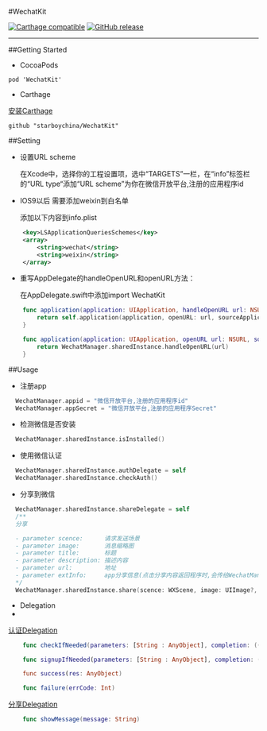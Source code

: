 #WechatKit

[![Carthage compatible](https://img.shields.io/badge/Carthage-compatible-4BC51D.svg?style=flat)](https://github.com/Carthage/Carthage)
[![GitHub release](https://img.shields.io/github/release/starboychina/WechatKit.svg)](https://github.com/starboychina/WechatKit/releases)

---
##Getting Started
- CocoaPods

```ogdl
pod 'WechatKit'
```

- Carthage

[安装Carthage](https://github.com/starboychina/WechatKit/blob/master/Carthage.md)

```ogdl
github "starboychina/WechatKit"
```

##Setting

- 设置URL scheme

    在Xcode中，选择你的工程设置项，选中“TARGETS”一栏，在“info”标签栏的“URL type“添加“URL scheme”为你在微信开放平台,注册的应用程序id

- IOS9以后 需要添加weixin到白名单

    添加以下内容到info.plist
```xml
	<key>LSApplicationQueriesSchemes</key>
	<array>
		<string>wechat</string>
		<string>weixin</string>
	</array>
```
- 重写AppDelegate的handleOpenURL和openURL方法：

    在AppDelegate.swift中添加import WechatKit

```swift
    func application(application: UIApplication, handleOpenURL url: NSURL) -> Bool {
        return self.application(application, openURL: url, sourceApplication: nil, annotation: [])
    }

    func application(application: UIApplication, openURL url: NSURL, sourceApplication: String?, annotation: AnyObject) -> Bool {
        return WechatManager.sharedInstance.handleOpenURL(url)
    }
```

##Usage
- 注册app
```swift
  WechatManager.appid = "微信开放平台,注册的应用程序id"
  WechatManager.appSecret = "微信开放平台,注册的应用程序Secret"
```
- 检测微信是否安装
```swift
  WechatManager.sharedInstance.isInstalled()
```
- 使用微信认证
```swift
  WechatManager.sharedInstance.authDelegate = self
  WechatManager.sharedInstance.checkAuth()
```

- 分享到微信

```swift
  WechatManager.sharedInstance.shareDelegate = self
  /**
  分享

  - parameter scence:      请求发送场景
  - parameter image:       消息缩略图
  - parameter title:       标题
  - parameter description: 描述内容
  - parameter url:         地址
  - parameter extInfo:     app分享信息(点击分享内容返回程序时,会传给WechatManagerShareDelegate.showMessage(message: String)
  */
  WechatManager.sharedInstance.share(scence: WXScene, image: UIImage?, title: String, description: String, url: String? = default, extInfo: String? = default)
```

- Delegation
-
[认证Delegation](https://github.com/starboychina/WechatKit/blob/master/WechatKit/WechatManagerAuthDelegate.swift)

```swift
    func checkIfNeeded(parameters: [String : AnyObject], completion: ((res: AnyObject?, errCode: Int?) -> ())) -> Bool

    func signupIfNeeded(parameters: [String : AnyObject], completion: ((res: AnyObject) -> ()))

    func success(res: AnyObject)

    func failure(errCode: Int)
```

[分享Delegation](https://github.com/starboychina/WechatKit/blob/master/WechatKit/WechatManagerShareDelegate.swift)

```swift
    func showMessage(message: String)
```
